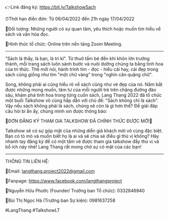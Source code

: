 

👉Link đăng ký: https://bit.ly/TalkshowSach

⏰Thời hạn điền đơn: Từ 06/04/2022 đến 21h ngày 17/04/2022

🎎Đối tượng: Những người có sự quan tâm, yêu thích hoặc muốn tìm hiểu về sách và văn hóa đọc. 

🎫Hình thức tổ chức: Online trên nền tảng Zoom Meeting.

--------------------------------

"Sách là thầy, là bạn, là tri kỉ". Từ thuở tấm bé đến khi khôn lớn trưởng thành, mỗi trang sách luôn sánh bước và nuôi dưỡng chúng ta bằng tinh hoa của tri thức. Thế mới nói, hành trình tìm - đọc - hiểu cái hay, cái đẹp trong sách cũng giống như tìm "một chữ vàng" trong "nghìn cân quặng chữ".

Song, không phải ai cũng hiểu rõ về sách cũng như vẻ đẹp của nó. Nắm bắt được những mong muốn, tâm tư của mỗi người trẻ trên chặng đường đào sâu, khám phá tinh hoa trong từng cuốn sách, Lang Thang 2022 đã tổ chức một buổi Talkshow vô cùng hấp dẫn với chủ đề: "Sách không chỉ là sách". Vậy nếu sách không phải là sách, chúng sẽ còn là gì hơn thế? Để giải đáp câu hỏi bí ẩn ấy, chúng mình xin được thông báo:

🔔ĐƠN ĐĂNG KÝ THAM GIA TALKSHOW ĐÃ CHÍNH THỨC ĐƯỢC MỞ!🔔

Talkshow sẽ có sự góp mặt của những diễn giả khách mời vô cùng đặc biệt. Bạn có tò mò và muốn biết họ là ai và sẽ chia sẻ điều gì thú vị không? Hãy nhanh tay đăng ký để có một tấm vé được tham gia talkshow đầy thú vị và bổ ích này nhé! Lang Thang rất mong chờ sự có mặt của các bạn!

________________

THÔNG TIN LIÊN HỆ:

🔖Email: langthang.project2022@gmail.com

🔖Fanpage: https://www.facebook.com/langthangproject

🔖Nguyễn Hữu Phước (Founder/ Trưởng ban Tổ chức): 0332846940

🔖Bùi Thị Ngọc Hà (Trưởng ban Sự kiện): 0981637258

#LangThang #TalkshowLT